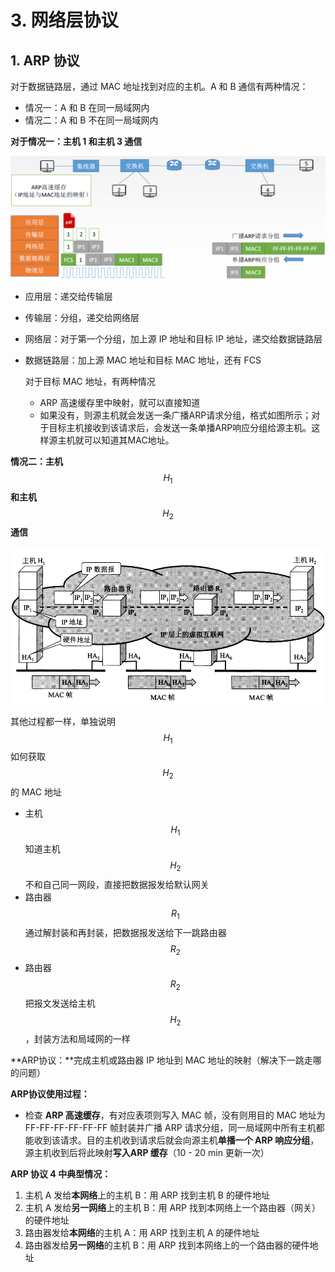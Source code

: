 # 3. 网络层协议

## 1. ARP 协议

对于数据链路层，通过 MAC 地址找到对应的主机。A 和 B 通信有两种情况：

* 情况一：A 和 B 在同一局域网内
* 情况二：A 和 B 不在同一局域网内

**对于情况一：主机 1 和主机 3 通信**

![](../.gitbook/assets/image%20%28160%29.png)

* 应用层：递交给传输层
* 传输层：分组，递交给网络层
* 网络层：对于第一个分组，加上源 IP 地址和目标 IP 地址，递交给数据链路层
* 数据链路层：加上源 MAC 地址和目标 MAC 地址，还有 FCS

  对于目标 MAC 地址，有两种情况

  * ARP 高速缓存里中映射，就可以直接知道
  * 如果没有，则源主机就会发送一条广播ARP请求分组，格式如图所示；对于目标主机接收到该请求后，会发送一条单播ARP响应分组给源主机。这样源主机就可以知道其MAC地址。

**情况二：主机** $$H_1$$ **和主机** $$H_2$$ **通信**

![](../.gitbook/assets/image%20%28153%29.png)

其他过程都一样，单独说明 $$H_1$$ 如何获取 $$H_2$$ 的 MAC 地址

* 主机 $$H_1$$ 知道主机 $$H_2$$ 不和自己同一网段，直接把数据报发给默认网关
* 路由器 $$R_1$$ 通过解封装和再封装，把数据报发送给下一跳路由器 $$R_2$$ 
* 路由器 $$R_2$$ 把报文发送给主机 $$H_2$$ ，封装方法和局域网的一样

**ARP协议：**完成主机或路由器 IP 地址到 MAC 地址的映射（解决下一跳走哪的问题）

**ARP协议使用过程：**

* 检查 **ARP 高速缓存**，有对应表项则写入 MAC 帧，没有则用目的 MAC 地址为  FF-FF-FF-FF-FF-FF 帧封装并广播 ARP 请求分组，同一局域网中所有主机都能收到该请求。目的主机收到请求后就会向源主机**单播一个 ARP 响应分组**，源主机收到后将此映射**写入ARP 缓存**（10 - 20 min 更新一次）

**ARP 协议 4 中典型情况：**

1. 主机 A 发给**本网络**上的主机 B：用 ARP 找到主机 B 的硬件地址
2. 主机 A 发给**另一网络**上的主机 B：用 ARP 找到本网络上一个路由器（网关）的硬件地址
3. 路由器发给**本网络**的主机 A：用 ARP 找到主机 A 的硬件地址
4. 路由器发给**另一网络**的主机 B：用 ARP 找到本网络上的一个路由器的硬件地址

